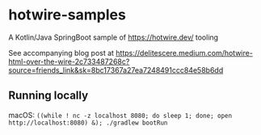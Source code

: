 # hotwire-samples

A Kotlin/Java SpringBoot sample of https://hotwire.dev/ tooling

See accompanying blog post at https://delitescere.medium.com/hotwire-html-over-the-wire-2c733487268c?source=friends_link&sk=8bc17367a27ea7248491ccc84e58b6dd

## Running locally

macOS: `((while ! nc -z localhost 8080; do sleep 1; done; open http://localhost:8080) &); ./gradlew bootRun`
